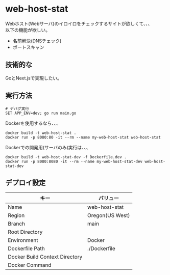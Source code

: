 # web-host-stat

Webホスト(Webサーバ)のイロイロをチェックするサイトが欲しくて、、、  
以下の機能が欲しい。  

- 名前解決(DNSチェック)
- ポートスキャン

## 技術的な

GoとNext.jsで実現したい。  

## 実行方法

```shell
# デバグ実行
SET APP_ENV=dev; go run main.go
```

Dockerを使用するなら、、、  

```shell
docker build -t web-host-stat .
docker run -p 8080:80 -it --rm --name my-web-host-stat web-host-stat
```

Dockerでの開発用(サーバのみ)実行は、、、

```shell
docker build -t web-host-stat-dev -f Dockerfile.dev .
docker run -p 8080:8080 -it --rm --name my-web-host-stat-dev web-host-stat-dev
```

## デプロイ設定

| キー | バリュー |
| ---- | ---- |
| Name | web-host-stat |
| Region | Oregon(US West) |
| Branch | main |
| Root Directory |  |
| Environment | Docker |
| Dockerfile Path | ./Dockerfile |
| Docker Build Context Directory |  |
| Docker Command |  |
